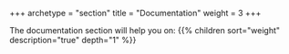 +++
archetype = "section"
title = "Documentation"
weight = 3
+++

The documentation section will help you on:
  {{% children sort="weight" description="true" depth="1" %}}